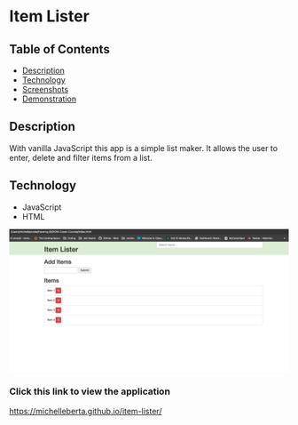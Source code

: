 # Item Lister

## Table of Contents
* [Description](#description)
* [Technology](#technology)
* [Screenshots](#screenshots)
* [Demonstration](#demonstration)

## Description
With vanilla JavaScript this app is a simple list maker.  It allows the user to enter, delete and filter items from a list.

## Technology
* JavaScript
* HTML

![item-lister](assets/item-lister-screenshot.png)

### Click this link to view the application 
https://michelleberta.github.io/item-lister/






